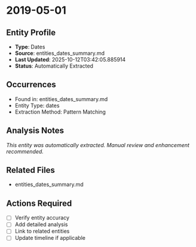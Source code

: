 # 2019-05-01

## Entity Profile
- **Type**: Dates
- **Source**: entities_dates_summary.md
- **Last Updated**: 2025-10-12T03:42:05.885914
- **Status**: Automatically Extracted

## Occurrences
- Found in: entities_dates_summary.md
- Entity Type: dates
- Extraction Method: Pattern Matching

## Analysis Notes
*This entity was automatically extracted. Manual review and enhancement recommended.*

## Related Files
- entities_dates_summary.md

## Actions Required
- [ ] Verify entity accuracy
- [ ] Add detailed analysis
- [ ] Link to related entities
- [ ] Update timeline if applicable
